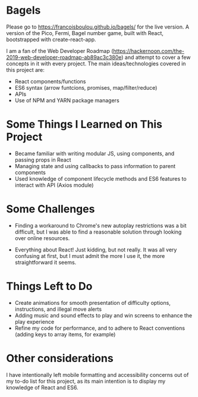 # Bagels

Please go to https://francoisboulou.github.io/bagels/ for the live version. A version of the Pico, Fermi, Bagel number game, built with React, bootstrapped with create-react-app.

I am a fan of the Web Developer Roadmap (https://hackernoon.com/the-2019-web-developer-roadmap-ab89ac3c380e) and attempt to cover a few concepts in it with every project. The main ideas/technologies covered in this project are:

* React components/functions
* ES6 syntax (arrow funtcions, promises, map/filter/reduce)
* APIs
* Use of NPM and YARN package managers

 # Some Things I Learned on This Project

* Became familiar with writing modular JS, using components, and passing props in React 
* Managing state and using callbacks to pass information to parent components
* Used knowledge of component lifecycle methods and ES6 features to interact with API (Axios module)

# Some Challenges

* Finding a workaround to Chrome's new autoplay restrictions was a bit difficult, but I was able to find a reasonable solution through looking over online resources. 

* Everything about React! Just kidding, but not really. It was all very confusing at first, but I must admit the more I use it, the more straightforward it seems. 

# Things Left to Do

* Create animations for smooth presentation of difficulty options, instructions, and illegal move alerts
* Adding music and sound effects to play and win screens to enhance the play experience
* Refine my code for performance, and to adhere to React conventions (adding keys to array items, for example)

# Other considerations

I have intentionally left mobile formatting and accessibility concerns out of my to-do list for this project, as its main intention is to display my knowledge of React and ES6.
